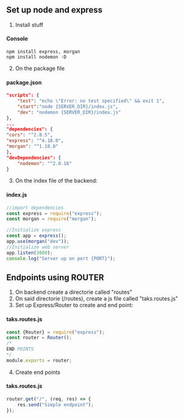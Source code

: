 ## Set up node and express
1. Install stuff
#### Console
```batch
npm install express, morgan
npm install nodemon -D
```

2. On the package file
#### package.json
```json
"scripts": {
	"test": "echo \"Error: no test specified\" && exit 1",
	"start":"node {SERVER_DIR}/index.js",
	"dev": "nodemon {SERVER_DIR}/index.js"
},
...
"dependencies": {
"cors": "^2.8.5",
"express": "^4.18.0",
"morgan": "^1.10.0"
},
"devDependencies": {
	"nodemon": "^2.0.16"
}
```

3. On the index file of the backend:
#### index.js
```js
//import dependencies
const express = require("express");
const morgan = require("morgan");

//Initialize express
const app = express();
app.use(morgan("dev"));
//Initialize web server
app.listen(3000);
console.log("Server up on port {PORT}");
```

## Endpoints using ROUTER
1. On backend create a directorie called "routes"
2. On said directorie (/routes), create a js file called "taks.routes.js"
3. Set up Express/Router to create and end point:
#### taks.routes.js
```js
const {Router} = require("express");
const router = Router();
/*
END POINTS
*/
module.exports = router;
```
4. Create end points
#### taks.routes.js
```js
router.get("/", (req, res) => {
	res.send("Simple endpoint");
});
```
